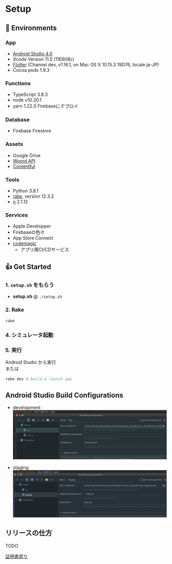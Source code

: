 # Setup
## 🌴 Environments
### App
- [Android Studio 4.0](https://developer.android.com/studio/install?hl=ja)
- Xcode Version 11.5 (11E608c)
- [Flutter](https://flutter.dev/docs/get-started/install) (Channel dev, v1.16.1, on Mac OS X 10.15.3 19D76, locale ja-JP)
- Cocoa pods 1.9.3

### Functions
- TypeScript 3.8.3
- node v10.20.1
- yarn 1.22.0
Firebaseにデプロイ

### Database
- Firebase Firestore

### Assets
- Google Drive
- [Woord API](https://www.getwoord.com/pages/text-to-speech-api)
- [Contentful](https://www.contentful.com/)

### Tools
- Python 3.8.1
- [rake](https://docs.ruby-lang.org/ja/latest/library/rake.html), version 12.3.2
- [n](https://github.com/tj/n) 2.1.12

### Services
- Apple Developper
- Firebaseの色々
- App Store Connect
- [codemagic](https://codemagic.io/start/)
  - アプリ用CI/CDサービス

## 👍 Get Started
### 1. `setup.sh` をもらう
- **setup.sh** @ `./setup.sh`

### 2. Rake
```bash
rake
```

### 4. シミュレータ起動

### 5. 実行
Android Studio から実行  
または
```bash
rake dev # build & launch app
```

## Android Studio Build  Configurations
- development
![](figs/dev.png)

- staging
![](figs/staging.png)

## リリースの仕方
TODO

[証明書周り](https://shigu493.com/%E3%80%90ios%E3%80%91%E8%A4%87%E9%9B%91%E3%81%AA%E8%A8%BC%E6%98%8E%E6%9B%B8%E5%91%A8%E3%82%8A%E3%82%92%E3%81%82%E3%81%A3%E3%81%95%E3%82%8A%E6%95%B4%E7%90%86/)